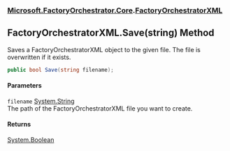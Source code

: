 ### [Microsoft.FactoryOrchestrator.Core](Microsoft_FactoryOrchestrator_Core.md 'Microsoft.FactoryOrchestrator.Core').[FactoryOrchestratorXML](Microsoft_FactoryOrchestrator_Core_FactoryOrchestratorXML.md 'Microsoft.FactoryOrchestrator.Core.FactoryOrchestratorXML')
## FactoryOrchestratorXML.Save(string) Method
Saves a FactoryOrchestratorXML object to the given file. The file is overwritten if it exists.  
```csharp
public bool Save(string filename);
```
#### Parameters
<a name='Microsoft_FactoryOrchestrator_Core_FactoryOrchestratorXML_Save(string)_filename'></a>
`filename` [System.String](https://docs.microsoft.com/en-us/dotnet/api/System.String 'System.String')  
The path of the FactoryOrchestratorXML file you want to create.
  
#### Returns
[System.Boolean](https://docs.microsoft.com/en-us/dotnet/api/System.Boolean 'System.Boolean')  
